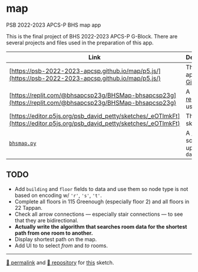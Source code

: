 # map

PSB 2022-2023 APCS-P BHS map app

This is the final project of BHS 2022-2023 APCS-P G-Block. There are several projects and files used in the preparation of this app.

| Link | Description |
| --- | --- |
| [https://psb-2022-2023-apcsp.github.io/map/p5.js/](https://psb-2022-2023-apcsp.github.io/map/p5.js/) | The live app on [Github](https://github.com/). |
| [https://replit.com/@bhsapcsp23g/BHSMap-bhsapcsp23g](https://replit.com/@bhsapcsp23g/BHSMap-bhsapcsp23g) | A shared [repl.it](repl.it) app using [p5.js](p5.js.org). |
| [https://editor.p5js.org/psb_david_petty/sketches/_eOTlmkFt](https://editor.p5js.org/psb_david_petty/sketches/_eOTlmkFt) | The [p5.js](p5.js.org) sketch. |
| [`bhsmap.py`](https://github.com/psb-2022-2023-apcsp/map/blob/main/src/bhsmap.py) | A [Python](https://python.org/) script to update `data.js` |

## TODO

- Add `building` and `floor` fields to data and use them so node type is not based on encoding w/ `'r'`, `'s'`, `'t'`.
- Complete all floors in 115 Greenough (especially floor 2) and all floors in 22 Tappan.
- Check all arrow connections &mdash; especially stair connections &mdash; to see that they are bidirectional.
- **Actually write the algorithm that searches room data for the shortest path from one room to another.**
- Display shortest path on the map.
- Add UI to to select *from* and *to* rooms.

<hr>

[&#128279; permalink](https://psb-2022-2023-apcsp.github.io/map/) and [&#128297; repository](https://github.com/psb-2022-2023-apcsp/map) for [this](https://editor.p5js.org/psb_david_petty/sketches/_eOTlmkFt) sketch.
